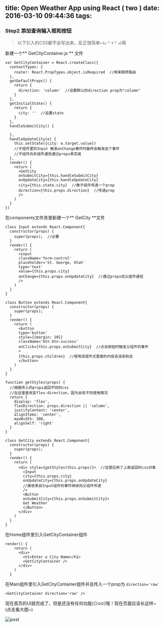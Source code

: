 title: Open Weather App using React ( two )
date: 2016-03-10 09:44:36
tags:
---
### Step2 添加查询输入框和按钮

> 以下引入的CSS都不会写出来，反正很简单~(๑╹∀╹๑)萌

新建一个** GetCityContainer.js ** 文件
```
var GetCityContainer = React.createClass({
  contextTypes: {
    router: React.PropTypes.object.isRequired  //用来跳转路由
  },
  getDefaultProps() {
    return {
      direction: 'column'  //设置默认的direction prop为"column"
    }
  },
  getInitialState() {
    return {
      city: ''  //设置state
    }
  },
  handleSubmitCity() {

  },
  handleUpdateCity(e) {
    this.setState({city: e.target.value})
    //子组件里的Input 触发onChange事件时最终会触发这个事件
    //子组件向夫组件通信通过props来完成
  },
  render() {
    return (
      <GetCity
      onSubmitCity={this.handleSubmitCity}
      onUpdateCity={this.handleUpdateCity}
      city={this.state.city}  //像子组件传递一个prop
      direction={this.props.direction}  //传递prop
      />
    )
  }
})
```

<!--more-->

在components文件夹里新建一个** GetCity **文件
```
class Input extends React.Component{
  constructor(props) {
    super(props);  //必要
  }
  render() {
    return (
      <input
      className='form-control'
      placeholder='St. George, Utah'
      type='text'
      value={this.props.city}
      onChange={this.props.onUpdateCity}  //通过props向父组件通信
      />
    )
  }
}

class Button extends React.Component{
  constructor(props) {
    super(props);
  }
  render() {
    return (
      <button
      type='button'
      style={{margin: 10}}
      className='btn btn-success'
      onClick={this.props.onSubmitCity}  //点击按钮时触发父组件的事件
      >
      {this.props.children}  //使用该组件式里面的内容会渲染到这
      </button>
    )
  }
}

function getStyles(props) {
  //根据传入的props返回不同的css
  //在这里是改变flex-direction，因为会有不同使用情况
  return {
    display: 'flex',
    flexDirection: props.direction || 'column',
    justifyContent: 'center',
    alignItems: 'center',
    maxWidth: 300,
    alignSelf: 'right'
  }
}

class GetCity extends React.Component{
  constructor(props) {
    super(props);
  }
  render() {
    return (
      <div style={getStyles(this.props)}>  //这里应用了上面返回的css对象
        <Input
        city={this.props.city}
        onUpdateCity={this.props.onUpdateCity}
        //接收来自Input组件的事件继续向父组件传递
        />
        <Button
        onSubmitCity={this.props.onSubmitCity}>
        Get Weather
        </Button>
      </div>
    )
  }
}
```

在Home组件里引入GetCityContainer组件
```
render() {
    return (
      <div>
        <h1>Enter a City Name</h1>
        <GetCityContainer />
      </div>
    )
  }
```
在Main组件里引入GetCityContainer组件并且传入一个prop为 `direction='row'`
```
<GetCityContainer direction='row' />
```

现在首页的UI就完成了，但是还没有任何功能(⊙o⊙)哦！现在页面应该长这样~ (点击看大图~)

![post](/images/Open-Weather-App-using-Reac/home.png)

